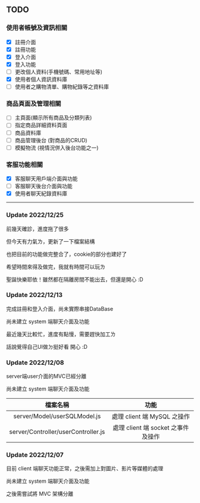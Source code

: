 ## TODO
### 使用者帳號及資訊相關
- [x] 註冊介面
- [x] 註冊功能
- [x] 登入介面
- [x] 登入功能
- [ ] 更改個人資料(手機號碼、常用地址等)
- [x] 使用者個人資訊資料庫
- [ ] 使用者之購物清單、購物紀錄等之資料庫

### 商品頁面及管理相關
- [ ] 主頁面(顯示所有商品及分類列表)
- [ ] 指定商品詳細資料頁面
- [ ] 商品資料庫
- [ ] 商品管理後台 (對商品的CRUD)
- [ ] 模擬物流 (視情況併入後台功能之一)

### 客服功能相關
- [x] 客服聊天用戶端介面與功能
- [ ] 客服聊天後台介面與功能
- [x] 使用者聊天紀錄資料庫

---
### Update 2022/12/25
前幾天確診，進度拖了很多

但今天有力氣ㄌ，更新了一下檔案結構

也把目前的功能做完整合了，cookie的部分也建好了

希望時間來得及做完，我就有時間可以玩ㄌ

聖誕快樂耶依！雖然都在隔離房間不能出去，但還是開心 :D

### Update 2022/12/13
完成註冊和登入介面，尚未實際串接DataBase

尚未建立 system 端聊天介面及功能

最近幾天比較忙，進度有點慢，需要趕快加工ㄌ

話說覺得自己UI做ㄉ挺好看 開心 :D

### Update 2022/12/08
server端user介面的MVC已經分離

尚未建立 system 端聊天介面及功能

|檔案名稱|功能|
|:-:|:-:|
|server/Model/userSQLModel.js|處理 client 端 MySQL 之操作|
|server/Controller/userController.js|處理 client 端 socket 之事件及操作|

### Update 2022/12/07

目前 client 端聊天功能正常，之後需加上對圖片、影片等媒體的處理

尚未建立 system 端聊天介面及功能

之後需嘗試將 MVC 架構分離
